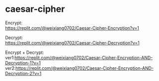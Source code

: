 # caesar-cipher

Encrypt:</br>
https://replit.com/@weixiang0702/Caesar-Cipher-Encryption?v=1

Decrypt:</br>
https://replit.com/@weixiang0702/Caesar-Cipher-Decryption?v=1

Encrypt + Decrypt:</br>
ver1:https://replit.com/@weixiang0702/Caesar-Cipher-Encryption-AND-Decryption-1?v=1 </br>
ver2:https://replit.com/@weixiang0702/Caesar-Cipher-Encryption-AND-Decryption-2?v=1
